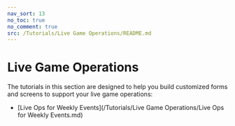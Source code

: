 ```yaml
---
nav_sort: 13
no_toc: true
no_comment: true
src: /Tutorials/Live Game Operations/README.md
---
```


# Live Game Operations

The tutorials in this section are designed to help you build customized forms and screens to support your live game operations:
* [Live Ops for Weekly Events](/Tutorials/Live Game Operations/Live Ops for Weekly Events.md)
